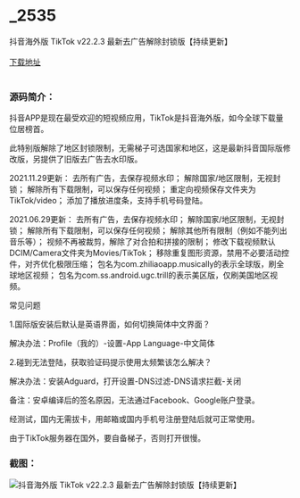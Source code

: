 # _2535
抖音海外版 TikTok v22.2.3 最新去广告解除封锁版【持续更新】
<br/></br>
[下载地址](https://www.uuid2.com/2535.html "下载地址")
<br/></br>
<h3>源码简介：</h3>
<p>抖音APP是现在最受欢迎的短视频应用，TikTok是抖音海外版，如今全球下载量位居榜首。<p>
<p>此特别版解除了地区封锁限制，无需梯子可选国家和地区，这是最新抖音国际版修改版，另提供了旧版去广告去水印版。<p>
<p>2021.11.29更新：
去所有广告，去保存视频水印；
解除国家/地区限制，无视封锁；
解除所有下载限制，可以保存任何视频；
重定向视频保存文件夹为TikTok/video；
添加了播放进度条，支持手机号码登陆。<p>
<p>2021.06.29更新：
去所有广告，去保存视频水印；
解除国家/地区限制，无视封锁；
解除所有下载限制，可以保存任何视频；
解除其他所有限制（例如不能列出音乐等）；
视频不再被裁剪，解除了对合拍和拼接的限制；
修改下载视频默认DCIM/Camera文件夹为Movies/TikTok；
移除重复图形资源，禁用不必要活动控件，对齐优化极限压缩；
包名为com.zhiliaoapp.musically的表示全球版，刷全球地区视频；
包名为com.ss.android.ugc.trill的表示美区版，仅刷美国地区视频。<p>
<p>常见问题<p>
<p>1.国际版安装后默认是英语界面，如何切换简体中文界面？<p>
<p>解决办法：Profile（我的）-设置-App Language-中文简体<p>
<p>2.碰到无法登陆，获取验证码提示使用太频繁该怎么解决？<p>
<p>解决办法：安装Adguard，打开设置-DNS过滤-DNS请求拦截-关闭<p>
<p>备注：安卓编译后的签名原因，无法通过Facebook、Google账户登录。<p>
<p>经测试，国内无需拔卡，用邮箱或国内手机号注册登陆后就可正常使用。<p>
<p>由于TikTok服务器在国外，要自备梯子，否则打开很慢。<p>
<h3>截图：</h3>
<img src="https://www.uuid2.com/wp-content/uploads/img/202112/6e80a75291.jpg" alt="抖音海外版 TikTok v22.2.3 最新去广告解除封锁版【持续更新】">
